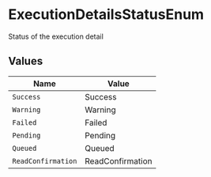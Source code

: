 # ExecutionDetailsStatusEnum

Status of the execution detail


## Values

| Name               | Value              |
| ------------------ | ------------------ |
| `Success`          | Success            |
| `Warning`          | Warning            |
| `Failed`           | Failed             |
| `Pending`          | Pending            |
| `Queued`           | Queued             |
| `ReadConfirmation` | ReadConfirmation   |